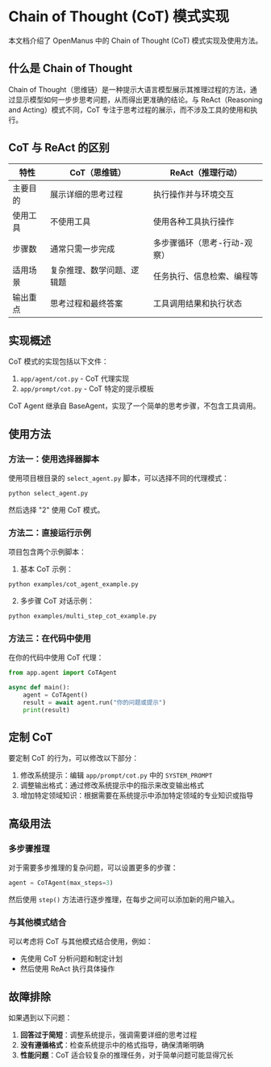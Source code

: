 # Chain of Thought (CoT) 模式实现

本文档介绍了 OpenManus 中的 Chain of Thought (CoT) 模式实现及使用方法。

## 什么是 Chain of Thought

Chain of Thought（思维链）是一种提示大语言模型展示其推理过程的方法，通过显示模型如何一步步思考问题，从而得出更准确的结论。与 ReAct（Reasoning and Acting）模式不同，CoT 专注于思考过程的展示，而不涉及工具的使用和执行。

## CoT 与 ReAct 的区别

|特性|CoT（思维链）|ReAct（推理行动）|
|---|---|---|
|主要目的|展示详细的思考过程|执行操作并与环境交互|
|使用工具|不使用工具|使用各种工具执行操作|
|步骤数|通常只需一步完成|多步骤循环（思考-行动-观察）|
|适用场景|复杂推理、数学问题、逻辑题|任务执行、信息检索、编程等|
|输出重点|思考过程和最终答案|工具调用结果和执行状态|

## 实现概述

CoT 模式的实现包括以下文件：

1. `app/agent/cot.py` - CoT 代理实现
2. `app/prompt/cot.py` - CoT 特定的提示模板

CoT Agent 继承自 BaseAgent，实现了一个简单的思考步骤，不包含工具调用。

## 使用方法

### 方法一：使用选择器脚本

使用项目根目录的 `select_agent.py` 脚本，可以选择不同的代理模式：

```bash
python select_agent.py
```

然后选择 "2" 使用 CoT 模式。

### 方法二：直接运行示例

项目包含两个示例脚本：

1. 基本 CoT 示例：

```bash
python examples/cot_agent_example.py
```

2. 多步骤 CoT 对话示例：

```bash
python examples/multi_step_cot_example.py
```

### 方法三：在代码中使用

在你的代码中使用 CoT 代理：

```python
from app.agent import CoTAgent

async def main():
    agent = CoTAgent()
    result = await agent.run("你的问题或提示")
    print(result)
```

## 定制 CoT

要定制 CoT 的行为，可以修改以下部分：

1. 修改系统提示：编辑 `app/prompt/cot.py` 中的 `SYSTEM_PROMPT`
2. 调整输出格式：通过修改系统提示中的指示来改变输出格式
3. 增加特定领域知识：根据需要在系统提示中添加特定领域的专业知识或指导

## 高级用法

### 多步骤推理

对于需要多步推理的复杂问题，可以设置更多的步骤：

```python
agent = CoTAgent(max_steps=3)
```

然后使用 `step()` 方法进行逐步推理，在每步之间可以添加新的用户输入。

### 与其他模式结合

可以考虑将 CoT 与其他模式结合使用，例如：

- 先使用 CoT 分析问题和制定计划
- 然后使用 ReAct 执行具体操作

## 故障排除

如果遇到以下问题：

1. **回答过于简短**：调整系统提示，强调需要详细的思考过程
2. **没有遵循格式**：检查系统提示中的格式指导，确保清晰明确
3. **性能问题**：CoT 适合较复杂的推理任务，对于简单问题可能显得冗长
